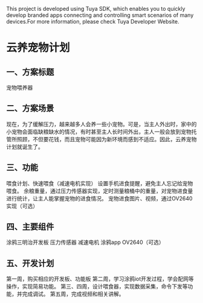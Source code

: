 This project is developed using Tuya SDK, which enables you to quickly develop branded apps connecting and controlling smart scenarios of many devices.For more information, please check Tuya Developer Website.
# 云养宠物计划
## 一、方案标题
宠物喂养器
## 二、方案场景
现在，为了缓解压力，越来越多人会养一些小宠物。可是，当主人外出时，家中的小宠物会面临缺粮缺水的情况，有时甚至主人长时间外出，主人一般会放到宠物托管所照顾，不但要花钱，而且宠物可能因为新环境而感到不适应。因此，云养宠物计划就诞生了。
## 三、功能
喂食计划、快速喂食（减速电机实现）
设置手机进食提醒，避免主人忘记给宠物喂食。
余粮重量，通过压力传感器实现，定时测量粮桶中的重量，对宠物进食量进行统计，让主人能掌握宠物的进食情况。
宠物进食图片、视频，通过OV2640实现（可选）
## 四、主要组件
涂鸦三明治开发板
压力传感器
减速电机
涂鸦app
OV2640（可选）
## 五、开发计划
第一周，购买相应的开发板、功能板
第二周，学习涂鸦iot开发过程，学会配网等操作，实现简易功能。
第三、四周，设计喂食器，实现数据采集，命令下发等功能，并完成调试。
第五周，完成视频和相关讲解。





